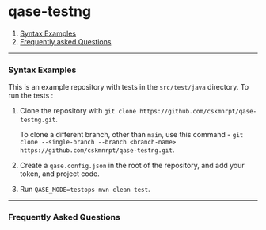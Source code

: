 # qase-testng

1. [Syntax Examples](syntax-examples)
2. [Frequently asked Questions](frequently-asked-questions)


---

### Syntax Examples
This is an example repository with tests in the `src/test/java` directory. To run the tests :

1. Clone the repository with `git clone https://github.com/cskmnrpt/qase-testng.git`.

   To clone a different branch, other than `main`, use this command - 
   `git clone --single-branch --branch <branch-name> https://github.com/cskmnrpt/qase-testng.git`.

2. Create a `qase.config.json` in the root of the repository, and add your token, and project code.

3. Run `QASE_MODE=testops mvn clean test`.


---
### Frequently Asked Questions
